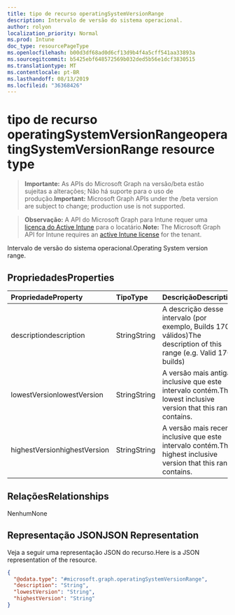 ```yaml
---
title: tipo de recurso operatingSystemVersionRange
description: Intervalo de versão do sistema operacional.
author: rolyon
localization_priority: Normal
ms.prod: Intune
doc_type: resourcePageType
ms.openlocfilehash: b00d3df68ad0d6cf13d9b4f4a5cff541aa33893a
ms.sourcegitcommit: b5425ebf648572569b032ded5b56e1dcf3830515
ms.translationtype: MT
ms.contentlocale: pt-BR
ms.lasthandoff: 08/13/2019
ms.locfileid: "36368426"
---
```

# <a name="operatingsystemversionrange-resource-type"></a><span data-ttu-id="e64d9-103">tipo de recurso operatingSystemVersionRange</span><span class="sxs-lookup"><span data-stu-id="e64d9-103">operatingSystemVersionRange resource type</span></span>

> <span data-ttu-id="e64d9-104">**Importante:** As APIs do Microsoft Graph na versão/beta estão sujeitas a alterações; Não há suporte para o uso de produção.</span><span class="sxs-lookup"><span data-stu-id="e64d9-104">**Important:** Microsoft Graph APIs under the /beta version are subject to change; production use is not supported.</span></span>

> <span data-ttu-id="e64d9-105">**Observação:** A API do Microsoft Graph para Intune requer uma [licença do Active Intune](https://go.microsoft.com/fwlink/?linkid=839381) para o locatário.</span><span class="sxs-lookup"><span data-stu-id="e64d9-105">**Note:** The Microsoft Graph API for Intune requires an [active Intune license](https://go.microsoft.com/fwlink/?linkid=839381) for the tenant.</span></span>

<span data-ttu-id="e64d9-106">Intervalo de versão do sistema operacional.</span><span class="sxs-lookup"><span data-stu-id="e64d9-106">Operating System version range.</span></span>

## <a name="properties"></a><span data-ttu-id="e64d9-107">Propriedades</span><span class="sxs-lookup"><span data-stu-id="e64d9-107">Properties</span></span>
|<span data-ttu-id="e64d9-108">Propriedade</span><span class="sxs-lookup"><span data-stu-id="e64d9-108">Property</span></span>|<span data-ttu-id="e64d9-109">Tipo</span><span class="sxs-lookup"><span data-stu-id="e64d9-109">Type</span></span>|<span data-ttu-id="e64d9-110">Descrição</span><span class="sxs-lookup"><span data-stu-id="e64d9-110">Description</span></span>|
|:---|:---|:---|
|<span data-ttu-id="e64d9-111">description</span><span class="sxs-lookup"><span data-stu-id="e64d9-111">description</span></span>|<span data-ttu-id="e64d9-112">String</span><span class="sxs-lookup"><span data-stu-id="e64d9-112">String</span></span>|<span data-ttu-id="e64d9-113">A descrição desse intervalo (por exemplo, Builds 1702 válidos)</span><span class="sxs-lookup"><span data-stu-id="e64d9-113">The description of this range (e.g. Valid 1702 builds)</span></span>|
|<span data-ttu-id="e64d9-114">lowestVersion</span><span class="sxs-lookup"><span data-stu-id="e64d9-114">lowestVersion</span></span>|<span data-ttu-id="e64d9-115">String</span><span class="sxs-lookup"><span data-stu-id="e64d9-115">String</span></span>|<span data-ttu-id="e64d9-116">A versão mais antiga inclusive que este intervalo contém.</span><span class="sxs-lookup"><span data-stu-id="e64d9-116">The lowest inclusive version that this range contains.</span></span>|
|<span data-ttu-id="e64d9-117">highestVersion</span><span class="sxs-lookup"><span data-stu-id="e64d9-117">highestVersion</span></span>|<span data-ttu-id="e64d9-118">String</span><span class="sxs-lookup"><span data-stu-id="e64d9-118">String</span></span>|<span data-ttu-id="e64d9-119">A versão mais recente inclusive que este intervalo contém.</span><span class="sxs-lookup"><span data-stu-id="e64d9-119">The highest inclusive version that this range contains.</span></span>|

## <a name="relationships"></a><span data-ttu-id="e64d9-120">Relações</span><span class="sxs-lookup"><span data-stu-id="e64d9-120">Relationships</span></span>
<span data-ttu-id="e64d9-121">Nenhum</span><span class="sxs-lookup"><span data-stu-id="e64d9-121">None</span></span>

## <a name="json-representation"></a><span data-ttu-id="e64d9-122">Representação JSON</span><span class="sxs-lookup"><span data-stu-id="e64d9-122">JSON Representation</span></span>
<span data-ttu-id="e64d9-123">Veja a seguir uma representação JSON do recurso.</span><span class="sxs-lookup"><span data-stu-id="e64d9-123">Here is a JSON representation of the resource.</span></span>
<!-- {
  "blockType": "resource",
  "@odata.type": "microsoft.graph.operatingSystemVersionRange"
}
-->
``` json
{
  "@odata.type": "#microsoft.graph.operatingSystemVersionRange",
  "description": "String",
  "lowestVersion": "String",
  "highestVersion": "String"
}
```



